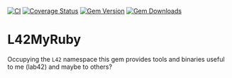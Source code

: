 [![CI](https://github.com/robertdober/l42_my_ruby/workflows/CI/badge.svg)](https://github.com/robertdober/l42_my_ruby/actions)
[![Coverage Status](https://coveralls.io/repos/github/RobertDober/l42_my_ruby/badge.svg?branch=master)](https://coveralls.io/github/RobertDober/l42_my_ruby?branch=master)
[![Gem Version](https://badge.fury.io/rb/l42_my_ruby.svg)](http://badge.fury.io/rb/l42_my_ruby)
[![Gem Downloads](https://img.shields.io/gem/dt/l42_my_ruby.svg)](https://rubygems.org/gems/l42_my_ruby)

# L42MyRuby

Occupying the `L42` namespace this gem provides tools and binaries useful to me (lab42) and
maybe to others?
